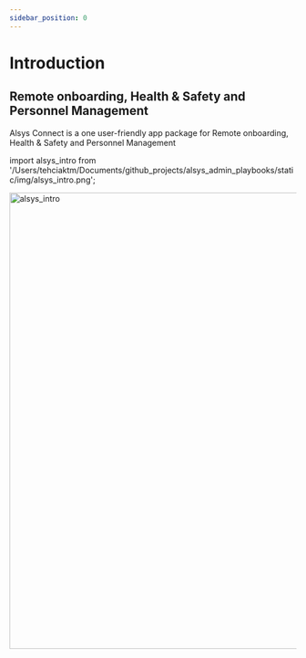 ```yaml
---
sidebar_position: 0
---
```


# Introduction

## Remote onboarding, Health & Safety and Personnel Management

Alsys Connect is a one user-friendly app package for Remote onboarding, Health & Safety and Personnel Management

import alsys_intro from '/Users/tehciaktm/Documents/github_projects/alsys_admin_playbooks/static/img/alsys_intro.png';

<img src={alsys_intro} alt="alsys_intro" width="800"/>